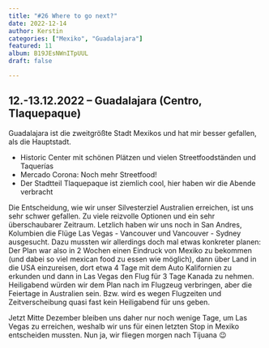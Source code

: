 ```yaml
---
title: "#26 Where to go next?"
date: 2022-12-14
author: Kerstin
categories: ["Mexiko", "Guadalajara"]
featured: 11
album: B19JEsNWnITpUUL
draft: false

---
```


## 12.-13.12.2022 – Guadalajara (Centro, Tlaquepaque)

Guadalajara ist die zweitgrößte Stadt Mexikos und hat mir besser gefallen, als die Hauptstadt.

* Historic Center mit schönen Plätzen und vielen Streetfoodständen und Taquerías
* Mercado Corona: Noch mehr Streetfood!
* Der Stadtteil Tlaquepaque ist ziemlich cool, hier haben wir die Abende verbracht

Die Entscheidung, wie wir unser Silvesterziel Australien erreichen, ist uns sehr schwer gefallen. Zu viele reizvolle Optionen und ein sehr überschaubarer Zeitraum. Letzlich haben wir uns noch in San Andres, Kolumbien die Flüge Las Vegas - Vancouver und Vancouver - Sydney ausgesucht. Dazu mussten wir allerdings doch mal etwas konkreter planen: Der Plan war also in 2 Wochen einen Eindruck von Mexiko zu bekommen (und dabei so viel mexican food zu essen wie möglich), dann über Land in die USA einzureisen, dort etwa 4 Tage mit dem Auto Kalifornien zu erkunden und dann in Las Vegas den Flug für 3 Tage Kanada zu nehmen. Heiligabend würden wir dem Plan nach im Flugzeug verbringen, aber die Feiertage in Australien sein. Bzw. wird es wegen Flugzeiten und Zeitverscheibung quasi fast kein Heiligabend für uns geben.

Jetzt Mitte Dezember bleiben uns daher nur noch wenige Tage, um Las Vegas zu erreichen, weshalb wir uns für einen letzten Stop in Mexiko entscheiden mussten. Nun ja, wir fliegen morgen nach Tijuana 😉

